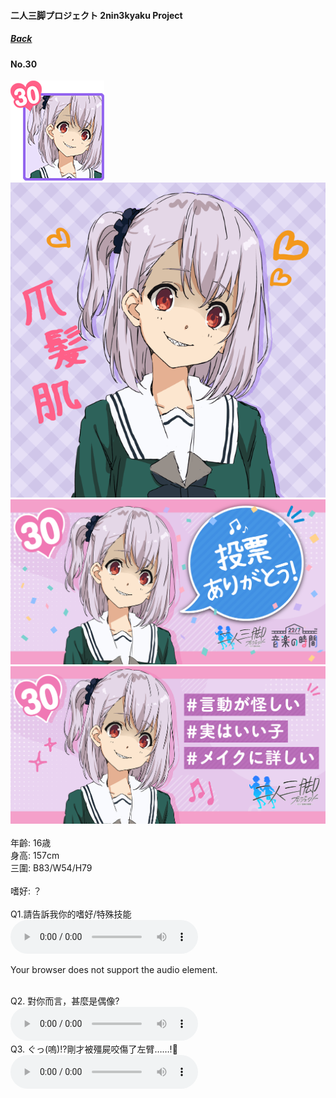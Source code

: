 #### 二人三脚プロジェクト 2nin3kyaku Project
##### [Back](2nin3kyaku_List.md)

#### No.30
<img src="../../../Img/Nanaon/2nin3kyaku/30/30_thumb.png"><br>
<img src="../../../Img/Nanaon/2nin3kyaku/30/30_main.png"><br>
<img src="../../../Img/Nanaon/2nin3kyaku/30/30_thanks.png"><br>
<img src="../../../Img/Nanaon/2nin3kyaku/30/30_desc.png"><br>
<br>
年齡: 16歳<br>
身高: 157cm<br>
三圍: B83/W54/H79<br>
<br>
嗜好: ？<br>
<br>
Q1.請告訴我你的嗜好/特殊技能<br>
<audio controls="controls">
  <source type="audio/mp3" src="../../../Resources/2nin3kyaku/No30_voice_1.mp3"></source>
  <p>Your browser does not support the audio element.</p>
</audio><br>
Q2. 對你而言，甚麼是偶像? <br>
<audio controls="controls">
  <source type="audio/mp3" src="../../../Resources/2nin3kyaku/No30_voice_2.mp3"></source>
  <p>Your browser does not support the audio element.</p>
</audio><br>
Q3. ぐっ(嗚)!?剛才被殭屍咬傷了左臂……!🧟 <br>
<audio controls="controls">
  <source type="audio/mp3" src="../../../Resources/2nin3kyaku/No30_voice_3.mp3"></source>
  <p>Your browser does not support the audio element.</p>
</audio><br>